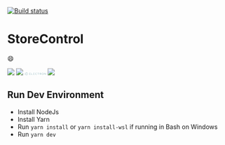 [![Build status](https://ci.appveyor.com/api/projects/status/xk48wck19qpu6ta1?svg=true)](https://ci.appveyor.com/project/dougmaitelli/storecontrol)

# StoreControl

:smile:

<img src="https://raw.githubusercontent.com/gilbarbara/logos/master/logos/nodejs-icon.svg?sanitize=true" width="48"> <img src="https://raw.githubusercontent.com/gilbarbara/logos/master/logos/yarn.svg?sanitize=true" width="48"> <img src="https://raw.githubusercontent.com/gilbarbara/logos/master/logos/electron.svg?sanitize=true" width="48"> <img src="https://raw.githubusercontent.com/gilbarbara/logos/master/logos/angular-icon.svg?sanitize=true" width="48">

## Run Dev Environment
- Install NodeJs
- Install Yarn
- Run `yarn install` or `yarn install-wsl` if running in Bash on Windows
- Run `yarn dev`

